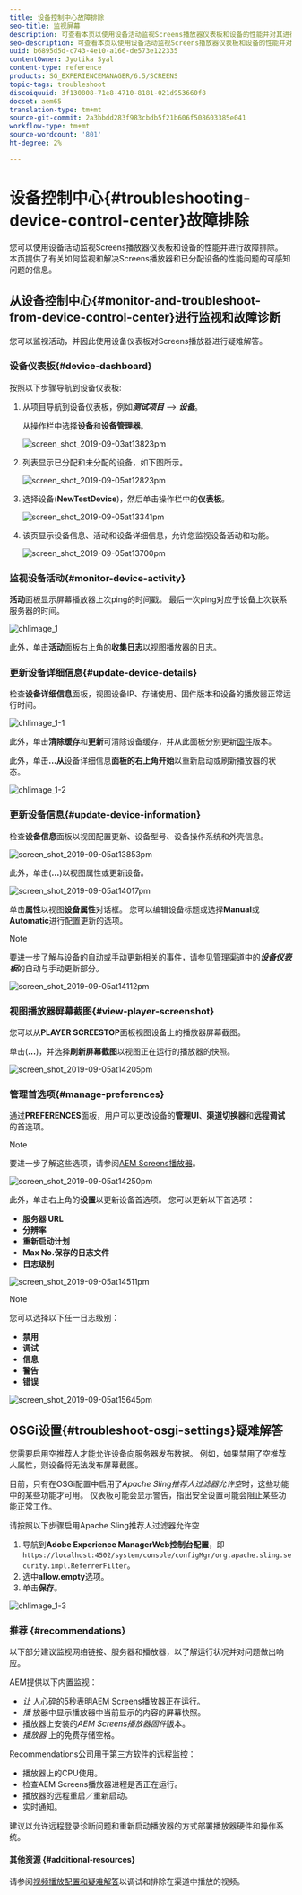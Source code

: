 ```yaml
---
title: 设备控制中心故障排除
seo-title: 监视屏幕
description: 可查看本页以使用设备活动监视Screens播放器仪表板和设备的性能并对其进行疑难解答。
seo-description: 可查看本页以使用设备活动监视Screens播放器仪表板和设备的性能并对其进行疑难解答。
uuid: b6895d5d-c743-4e10-a166-de573e122335
contentOwner: Jyotika Syal
content-type: reference
products: SG_EXPERIENCEMANAGER/6.5/SCREENS
topic-tags: troubleshoot
discoiquuid: 3f130808-71e8-4710-8181-021d953660f8
docset: aem65
translation-type: tm+mt
source-git-commit: 2a3bbdd283f983cbdb5f21b606f508603385e041
workflow-type: tm+mt
source-wordcount: '801'
ht-degree: 2%

---
```



# 设备控制中心{#troubleshooting-device-control-center}故障排除

您可以使用设备活动监视Screens播放器仪表板和设备的性能并进行故障排除。 本页提供了有关如何监视和解决Screens播放器和已分配设备的性能问题的可感知问题的信息。

## 从设备控制中心{#monitor-and-troubleshoot-from-device-control-center}进行监视和故障诊断

您可以监视活动，并因此使用设备仪表板对Screens播放器进行疑难解答。

### 设备仪表板{#device-dashboard}

按照以下步骤导航到设备仪表板:

1. 从项目导航到设备仪表板，例如&#x200B;***测试项目*** —> ***设备***。

   从操作栏中选择&#x200B;**设备**&#x200B;和&#x200B;**设备管理器**。

   ![screen_shot_2019-09-03at13823pm](assets/screen_shot_2019-09-03at13823pm.png)

1. 列表显示已分配和未分配的设备，如下图所示。

   ![screen_shot_2019-09-05at12823pm](assets/screen_shot_2019-09-05at12823pm.png)

1. 选择设备(**NewTestDevice**)，然后单击操作栏中的&#x200B;**仪表板**。

   ![screen_shot_2019-09-05at13341pm](assets/screen_shot_2019-09-05at13341pm.png)

1. 该页显示设备信息、活动和设备详细信息，允许您监视设备活动和功能。

   ![screen_shot_2019-09-05at13700pm](assets/screen_shot_2019-09-05at13700pm.png)

### 监视设备活动{#monitor-device-activity}

**活动**&#x200B;面板显示屏幕播放器上次ping的时间戳。 最后一次ping对应于设备上次联系服务器的时间。

![chlimage_1](assets/chlimage_1.png)

此外，单击&#x200B;**活动**&#x200B;面板右上角的&#x200B;**收集日志**&#x200B;以视图播放器的日志。

### 更新设备详细信息{#update-device-details}

检查&#x200B;**设备详细信息**&#x200B;面板，视图设备IP、存储使用、固件版本和设备的播放器正常运行时间。

![chlimage_1-1](assets/chlimage_1-1.png)

此外，单击&#x200B;**清除缓存**&#x200B;和&#x200B;**更新**&#x200B;可清除设备缓存，并从此面板分别更新[固件](screens-glossary.md)版本。

此外，单击&#x200B;**...从**&#x200B;设备详细信息&#x200B;**面板的右上角开始**&#x200B;以重新启动或刷新播放器的状态。

![chlimage_1-2](assets/chlimage_1-2.png)

### 更新设备信息{#update-device-information}

检查&#x200B;**设备信息**&#x200B;面板以视图配置更新、设备型号、设备操作系统和外壳信息。

![screen_shot_2019-09-05at13853pm](assets/screen_shot_2019-09-05at13853pm.png)

此外，单击(**...**)以视图属性或更新设备。

![screen_shot_2019-09-05at14017pm](assets/screen_shot_2019-09-05at14017pm.png)

单击&#x200B;**属性**&#x200B;以视图&#x200B;**设备属性**&#x200B;对话框。 您可以编辑设备标题或选择&#x200B;**Manual**&#x200B;或&#x200B;**Automatic**&#x200B;进行配置更新的选项。

>[!NOTE]
>
>要进一步了解与设备的自动或手动更新相关的事件，请参见[管理渠道](managing-channels.md)中的&#x200B;***设备仪表板***&#x200B;的自动与手动更新部分。

![screen_shot_2019-09-05at14112pm](assets/screen_shot_2019-09-05at14112pm.png)

### 视图播放器屏幕截图{#view-player-screenshot}

您可以从&#x200B;**PLAYER SCREESTOP**&#x200B;面板视图设备上的播放器屏幕截图。

单击(**...**)，并选择&#x200B;**刷新屏幕截图**&#x200B;以视图正在运行的播放器的快照。

![screen_shot_2019-09-05at14205pm](assets/screen_shot_2019-09-05at14205pm.png)

### 管理首选项{#manage-preferences}

通过&#x200B;**PREFERENCES**&#x200B;面板，用户可以更改设备的&#x200B;**管理UI**、**渠道切换器**&#x200B;和&#x200B;**远程调试**&#x200B;的首选项。

>[!NOTE]
>要进一步了解这些选项，请参阅[AEM Screens播放器](working-with-screens-player.md)。

![screen_shot_2019-09-05at14250pm](assets/screen_shot_2019-09-05at14250pm.png)

此外，单击右上角的&#x200B;**设置**&#x200B;以更新设备首选项。 您可以更新以下首选项：

* **服务器 URL**
* **分辨率**
* **重新启动计划**
* **Max No.保存的日志文件**
* **日志级别**

![screen_shot_2019-09-05at14511pm](assets/screen_shot_2019-09-05at14511pm.png)

>[!NOTE]
>您可以选择以下任一日志级别：
>* **禁用**
>* **调试**
>* **信息**
>* **警告**
>* **错误**


![screen_shot_2019-09-05at15645pm](assets/screen_shot_2019-09-05at15645pm.png)

## OSGi设置{#troubleshoot-osgi-settings}疑难解答

您需要启用空推荐人才能允许设备向服务器发布数据。 例如，如果禁用了空推荐人属性，则设备将无法发布屏幕截图。

目前，只有在OSGi配置中启用了&#x200B;*Apache Sling推荐人过滤器允许空*&#x200B;时，这些功能中的某些功能才可用。 仪表板可能会显示警告，指出安全设置可能会阻止某些功能正常工作。

请按照以下步骤启用Apache Sling推荐人过滤器允许空

1. 导航到&#x200B;**Adobe Experience ManagerWeb控制台配置**，即`https://localhost:4502/system/console/configMgr/org.apache.sling.security.impl.ReferrerFilter`。
1. 选中&#x200B;**allow.empty**&#x200B;选项。
1. 单击&#x200B;**保存**。

![chlimage_1-3](assets/chlimage_1-3.png)

### 推荐 {#recommendations}

以下部分建议监视网络链接、服务器和播放器，以了解运行状况并对问题做出响应。

AEM提供以下内置监视：

* *让* 人心碎的5秒表明AEM Screens播放器正在运行。
* *播* 放器中显示播放器中当前显示的内容的屏幕快照。
* 播放器上安装的&#x200B;*AEM Screens播放器固件*&#x200B;版本。
* *播放器* 上的免费存储空格。

Recommendations公司用于第三方软件的远程监控：

* 播放器上的CPU使用。
* 检查AEM Screens播放器进程是否正在运行。
* 播放器的远程重启／重新启动。
* 实时通知。

建议以允许远程登录诊断问题和重新启动播放器的方式部署播放器硬件和操作系统。

#### 其他资源 {#additional-resources}

请参阅[视频播放配置和疑难解答](troubleshoot-videos.md)以调试和排除在渠道中播放的视频。
